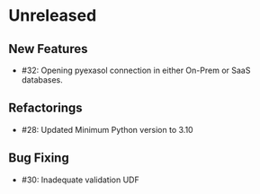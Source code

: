 # Unreleased

## New Features

* #32: Opening pyexasol connection in either On-Prem or SaaS databases.


## Refactorings

* #28: Updated Minimum Python version to 3.10


## Bug Fixing

* #30: Inadequate validation UDF
